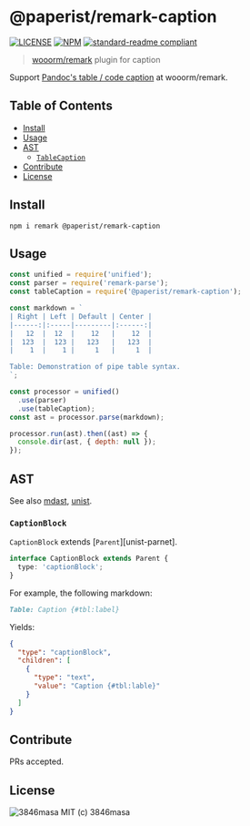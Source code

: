 # @paperist/remark-caption

[![LICENSE][license-badge]][license]
[![NPM][npm-badge]][npm]
[![standard-readme compliant][standard-readme-badge]][standard-readme]

[npm]: https://www.npmjs.com/package/@paperist/remark-caption
[license]: https://3846masa.mit-license.org
[standard-readme]: https://github.com/RichardLitt/standard-readme
[npm-badge]: https://img.shields.io/npm/v/@paperist/remark-caption.svg?style=flat-square&logo=data:image/png;base64,iVBORw0KGgoAAAANSUhEUgAAACAAAAAgBAMAAACBVGfHAAAABGdBTUEAALGPC/xhBQAAAAFzUkdCAK7OHOkAAAAbUExURcwAAOeIiP////G7u/ri4tIZGdpFReJsbPC3t075sZwAAAAvSURBVCjPY2CgDWAThIMEsACjEhwIUCZg0dGCIqASwMAxMgXAgSzOwMAOC2TqAwBvzR4JxLaP0gAAAABJRU5ErkJggg==
[license-badge]: https://img.shields.io/badge/license-MIT-blue.svg?style=flat-square&logo=data:image/png;base64,iVBORw0KGgoAAAANSUhEUgAAABAAAAAQBAMAAADt3eJSAAAAIGNIUk0AAHomAACAhAAA%2BgAAAIDoAAB1MAAA6mAAADqYAAAXcJy6UTwAAAAVUExURSBTICJcIiNgIiZoJTuhNyt3Kf///%2BCqxSgAAAAGdFJOUwpclbn%2B4Fj6/H8AAAABYktHRAZhZrh9AAAACXBIWXMAAA3XAAAN1wFCKJt4AAAAB3RJTUUH4AkEEjEV7MDQQwAAAGBJREFUCNc1TUEKgDAMi07vE/Q%2BRD8g%2B4BbvAvi/79iMjDQJm1CC6BbDzRsZI3incIpYeYFhCaYnLiyPYnYkwWZFWoFHrSuttCmmbwXh0eJQYVON4JthZTxCzzAmyb8%2BAAKXBRyN6RyZQAAAABJRU5ErkJggg==
[standard-readme-badge]: https://img.shields.io/badge/standard--readme-OK-green.svg?style=flat-square

> [wooorm/remark] plugin for caption

Support [Pandoc's table / code caption][table-caption] at wooorm/remark.

[wooorm/remark]: https://github.com/wooorm/remark
[table-caption]: http://pandoc.org/MANUAL.html#extension-table_captions

## Table of Contents

<!-- TOC depthFrom:2 depthTo:3 updateOnSave:false -->

- [Install](#install)
- [Usage](#usage)
- [AST](#ast)
  - [`TableCaption`](#tablecaption)
- [Contribute](#contribute)
- [License](#license)

<!-- /TOC -->

## Install

```
npm i remark @paperist/remark-caption
```

## Usage

```js
const unified = require('unified');
const parser = require('remark-parse');
const tableCaption = require('@paperist/remark-caption');

const markdown = `
| Right | Left | Default | Center |
|------:|:-----|---------|:------:|
|   12  |  12  |    12   |    12  |
|  123  |  123 |   123   |   123  |
|    1  |    1 |     1   |     1  |

Table: Demonstration of pipe table syntax.
`;

const processor = unified()
  .use(parser)
  .use(tableCaption);
const ast = processor.parse(markdown);

processor.run(ast).then((ast) => {
  console.dir(ast, { depth: null });
});
```

## AST

See also [mdast], [unist].

[mdast]: https://github.com/syntax-tree/mdast
[unist]: https://github.com/syntax-tree/unist

### `CaptionBlock`

`CaptionBlock` extends [`Parent`][unist-parnet].

```typescript
interface CaptionBlock extends Parent {
  type: 'captionBlock';
}
```

For example, the following markdown:

```md
Table: Caption {#tbl:label}
```

Yields:

```json
{
  "type": "captionBlock",
  "children": [
    {
      "type": "text",
      "value": "Caption {#tbl:lable}"
    }
  ]
}
```

[unist-caption]: https://github.com/syntax-tree/unist#caption

## Contribute

PRs accepted.

## License

![3846masa] MIT (c) 3846masa

[3846masa]: https://www.gravatar.com/avatar/cfeae69aae4f4fc102960f01d35d2d86?s=50
